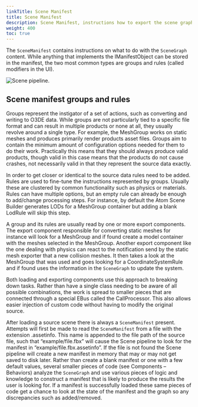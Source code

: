 ```yaml
---
linkTitle: Scene Manifest
title: Scene Manifest
description: Scene Manifest, instructions how to export the scene graph
weight: 400
toc: true
---
```


The ```SceneManifest``` contains instructions on what to do with the ```SceneGraph``` content. While anything that implements the IManifestObject can be stored in the manifest, the two most common types are groups and rules (called modifiers in the UI).

![Scene pipeline.](/images/user-guide/assets/scene-pipeline/scene-pipe-scene-settings.png)

## Scene manifest groups and rules

Groups represent the instigator of a set of actions, such as converting and writing to O3DE data. While groups are not particularly tied to a specific file format and can result in multiple products or none at all, they usually revolve around a single type. For example, the MeshGroup works on static meshes and produces primarily render products asset files. Groups aim to contain the minimum amount of configuration options needed for them to do their work. Practically this means that they should always produce valid products, though valid in this case means that the products do not cause crashes, not necessarily valid in that they represent the source data exactly.

In order to get closer or identical to the source data rules need to be added. Rules are used to fine-tune the instructions represented by groups. Usually these are clustered by common functionality such as physics or materials. Rules can have multiple options, but an empty rule can already be enough to add/change processing steps. For instance, by default the Atom Scene Builder generates LODs for a MeshGroup container but adding a blank LodRule will skip this step.

A group and its rules are usually read by one or more export components. The export component responsible for converting static meshes for instance will look for a MeshGroup and if found create a model container with the meshes selected in the MeshGroup. Another export component like the one dealing with physics can react to the notification send by the static mesh exporter that a new collision meshes. It then takes a look at the MeshGroup that was used and goes looking for a CoordinateSystemRule and if found uses the information in the ```SceneGraph``` to update the system.

Both loading and exporting components use this approach to breaking down tasks. Rather than have a single class needing to be aware of all possible combinations, the work is spread to smaller pieces that are connected through a special EBus called the CallProcessor. This also allows easier injection of custom code without having to modify the original source.

After loading a source scene there is always a ```SceneManifest``` present. Attempts will first be made to read the ```SceneManifest``` from a file with the extension .assetinfo. This name is appended to the file path of the source file, such that “example/file.fbx” will cause the Scene pipeline to look for the manifest in “example/file.fbx.assetinfo”. If the file is not found the Scene pipeline will create a new manifest in memory that may or may not get saved to disk later. Rather than create a blank manifest or one with a few default values, several smaller pieces of code (see Components – Behaviors) analyze the ```SceneGraph``` and use various pieces of logic and knowledge to construct a manifest that is likely to produce the results the user is looking for. If a manifest is successfully loaded these same pieces of code get a chance to look at the state of the manifest and the graph so any discrepancies such as added/removed.
